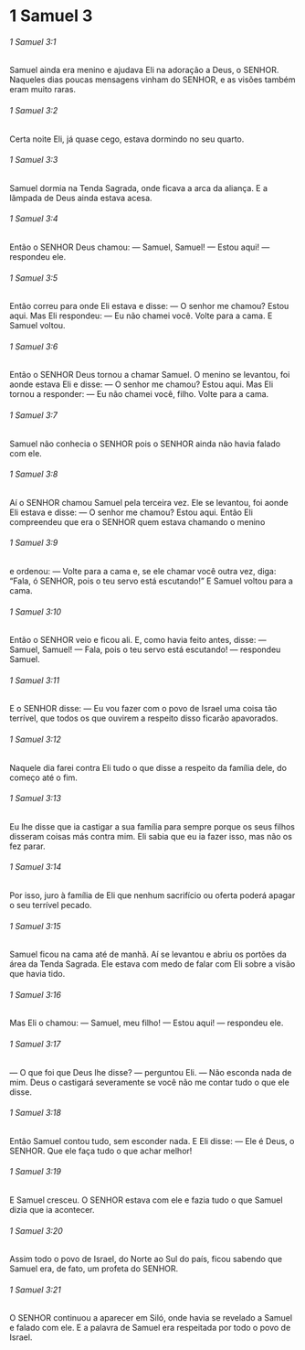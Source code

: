 # 1 Samuel 3

###### 1 Samuel 3:1

Samuel ainda era menino e ajudava Eli na adoração a Deus, o SENHOR. Naqueles dias poucas mensagens vinham do SENHOR, e as visões também eram muito raras.

###### 1 Samuel 3:2

Certa noite Eli, já quase cego, estava dormindo no seu quarto.

###### 1 Samuel 3:3

Samuel dormia na Tenda Sagrada, onde ficava a arca da aliança. E a lâmpada de Deus ainda estava acesa.

###### 1 Samuel 3:4

Então o SENHOR Deus chamou: — Samuel, Samuel! — Estou aqui! — respondeu ele.

###### 1 Samuel 3:5

Então correu para onde Eli estava e disse: — O senhor me chamou? Estou aqui. Mas Eli respondeu: — Eu não chamei você. Volte para a cama. E Samuel voltou.

###### 1 Samuel 3:6

Então o SENHOR Deus tornou a chamar Samuel. O menino se levantou, foi aonde estava Eli e disse: — O senhor me chamou? Estou aqui. Mas Eli tornou a responder: — Eu não chamei você, filho. Volte para a cama.

###### 1 Samuel 3:7

Samuel não conhecia o SENHOR pois o SENHOR ainda não havia falado com ele.

###### 1 Samuel 3:8

Aí o SENHOR chamou Samuel pela terceira vez. Ele se levantou, foi aonde Eli estava e disse: — O senhor me chamou? Estou aqui. Então Eli compreendeu que era o SENHOR quem estava chamando o menino

###### 1 Samuel 3:9

e ordenou: — Volte para a cama e, se ele chamar você outra vez, diga: “Fala, ó SENHOR, pois o teu servo está escutando!” E Samuel voltou para a cama.

###### 1 Samuel 3:10

Então o SENHOR veio e ficou ali. E, como havia feito antes, disse: — Samuel, Samuel! — Fala, pois o teu servo está escutando! — respondeu Samuel.

###### 1 Samuel 3:11

E o SENHOR disse: — Eu vou fazer com o povo de Israel uma coisa tão terrível, que todos os que ouvirem a respeito disso ficarão apavorados.

###### 1 Samuel 3:12

Naquele dia farei contra Eli tudo o que disse a respeito da família dele, do começo até o fim.

###### 1 Samuel 3:13

Eu lhe disse que ia castigar a sua família para sempre porque os seus filhos disseram coisas más contra mim. Eli sabia que eu ia fazer isso, mas não os fez parar.

###### 1 Samuel 3:14

Por isso, juro à família de Eli que nenhum sacrifício ou oferta poderá apagar o seu terrível pecado.

###### 1 Samuel 3:15

Samuel ficou na cama até de manhã. Aí se levantou e abriu os portões da área da Tenda Sagrada. Ele estava com medo de falar com Eli sobre a visão que havia tido.

###### 1 Samuel 3:16

Mas Eli o chamou: — Samuel, meu filho! — Estou aqui! — respondeu ele.

###### 1 Samuel 3:17

— O que foi que Deus lhe disse? — perguntou Eli. — Não esconda nada de mim. Deus o castigará severamente se você não me contar tudo o que ele disse.

###### 1 Samuel 3:18

Então Samuel contou tudo, sem esconder nada. E Eli disse: — Ele é Deus, o SENHOR. Que ele faça tudo o que achar melhor!

###### 1 Samuel 3:19

E Samuel cresceu. O SENHOR estava com ele e fazia tudo o que Samuel dizia que ia acontecer.

###### 1 Samuel 3:20

Assim todo o povo de Israel, do Norte ao Sul do país, ficou sabendo que Samuel era, de fato, um profeta do SENHOR.

###### 1 Samuel 3:21

O SENHOR continuou a aparecer em Siló, onde havia se revelado a Samuel e falado com ele. E a palavra de Samuel era respeitada por todo o povo de Israel.


